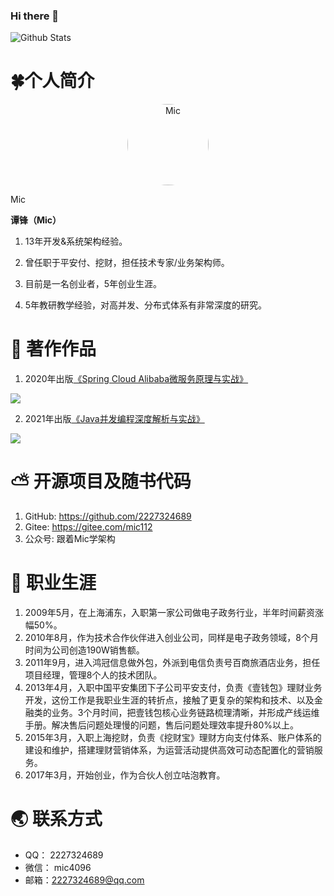### Hi there 👋

<!--
**2227324689/2227324689** is a ✨ _special_ ✨ repository because its `README.md` (this file) appears on your GitHub profile.

Here are some ideas to get you started:

- 🔭 I’m currently working on ...
- 🌱 I’m currently learning ...
- 👯 I’m looking to collaborate on ...
- 🤔 I’m looking for help with ...
- 💬 Ask me about ...
- 📫 How to reach me: ...
- 😄 Pronouns: ...
- ⚡ Fun fact: ...
  -->

![Github Stats](https://github-readme-stats.vercel.app/api?username=2227324689&show_icons=true)

# 🍀个人简介

<center>
  <a target="_blank" rel="noopener external nofollow noreferrer" href="https://mic-blob-bucket.oss-cn-beijing.aliyuncs.com/WX20210926-103050@2x.png" data-fancybox="gallery" data-caption="" data-thumb="https://mic-blob-bucket.oss-cn-beijing.aliyuncs.com/WX20210926-103050@2x.png"><img src="https://mic-blob-bucket.oss-cn-beijing.aliyuncs.com/WX20210926-103050@2x.png" data-original="https://mic-blob-bucket.oss-cn-beijing.aliyuncs.com/WX20210926-103050@2x.png" data-lazy-src="https://mic-blob-bucket.oss-cn-beijing.aliyuncs.com/WX20210926-103050@2x.png" style="border-radius:50%;width:130px;height:auto" alt="Mic" data-ll-status="loaded" class="entered loaded">
  </a>
</center>


Mic

**谭锋（Mic）**


1. 13年开发&系统架构经验。

2. 曾任职于平安付、挖财，担任技术专家/业务架构师。

3. 目前是一名创业者，5年创业生涯。

4. 5年教研教学经验，对高并发、分布式体系有非常深度的研究。

# 🌌 著作作品

1. 2020年出版[《Spring Cloud Alibaba微服务原理与实战》](https://item.jd.com/12848452.html)

![](https://mic-blob-bucket.oss-cn-beijing.aliyuncs.com/c11d945cd9351817.jpg)

2. 2021年出版[《Java并发编程深度解析与实战》](https://item.jd.com/12971665.html)

![](https://mic-blob-bucket.oss-cn-beijing.aliyuncs.com/5c9303318a52c860.jpg)


# ⛅️ 开源项目及随书代码

1. GitHub: https://github.com/2227324689
2. Gitee: https://gitee.com/mic112
3. 公众号: 跟着Mic学架构


# 🔑 职业生涯

1. 2009年5月，在上海浦东，入职第一家公司做电子政务行业，半年时间薪资涨幅50%。
2. 2010年8月，作为技术合作伙伴进入创业公司，同样是电子政务领域，8个月时间为公司创造190W销售额。
3. 2011年9月，进入鸿冠信息做外包，外派到电信负责号百商旅酒店业务，担任项目经理，管理8个人的技术团队。
4. 2013年4月，入职中国平安集团下子公司平安支付，负责《壹钱包》理财业务开发，这份工作是我职业生涯的转折点，接触了更复杂的架构和技术、以及金融类的业务。3个月时间，把壹钱包核心业务链路梳理清晰，并形成产线运维手册。解决售后问题处理慢的问题，售后问题处理效率提升80%以上。
5. 2015年3月，入职上海挖财，负责《挖财宝》理财方向支付体系、账户体系的建设和维护，搭建理财营销体系，为运营活动提供高效可动态配置化的营销服务。
6. 2017年3月，开始创业，作为合伙人创立咕泡教育。

# 🌏 联系方式

* QQ： 2227324689
* 微信： mic4096
* 邮箱：2227324689@qq.com
